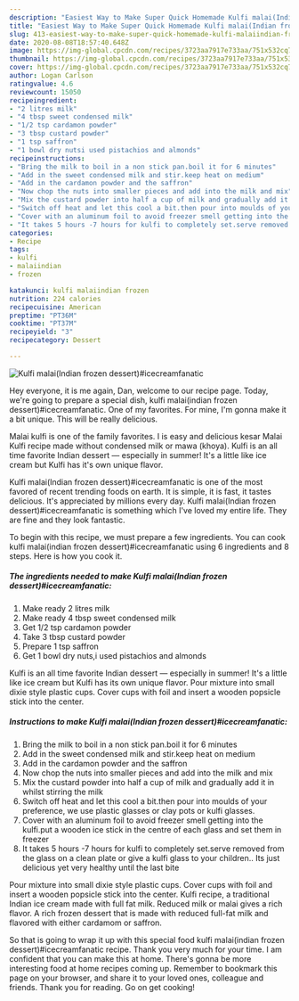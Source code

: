 ```yaml
---
description: "Easiest Way to Make Super Quick Homemade Kulfi malai(Indian frozen dessert)#icecreamfanatic"
title: "Easiest Way to Make Super Quick Homemade Kulfi malai(Indian frozen dessert)#icecreamfanatic"
slug: 413-easiest-way-to-make-super-quick-homemade-kulfi-malaiindian-frozen-desserticecreamfanatic
date: 2020-08-08T18:57:40.648Z
image: https://img-global.cpcdn.com/recipes/3723aa7917e733aa/751x532cq70/kulfi-malaiindian-frozen-desserticecreamfanatic-recipe-main-photo.jpg
thumbnail: https://img-global.cpcdn.com/recipes/3723aa7917e733aa/751x532cq70/kulfi-malaiindian-frozen-desserticecreamfanatic-recipe-main-photo.jpg
cover: https://img-global.cpcdn.com/recipes/3723aa7917e733aa/751x532cq70/kulfi-malaiindian-frozen-desserticecreamfanatic-recipe-main-photo.jpg
author: Logan Carlson
ratingvalue: 4.6
reviewcount: 15050
recipeingredient:
- "2 litres milk"
- "4 tbsp sweet condensed milk"
- "1/2 tsp cardamon powder"
- "3 tbsp custard powder"
- "1 tsp saffron"
- "1 bowl dry nutsi used pistachios and almonds"
recipeinstructions:
- "Bring the milk to boil in a non stick pan.boil it for 6 minutes"
- "Add in the sweet condensed milk and stir.keep heat on medium"
- "Add in the cardamon powder and the saffron"
- "Now chop the nuts into smaller pieces and add into the milk and mix"
- "Mix the custard powder into half a cup of milk and gradually add it in whilst stirring the milk"
- "Switch off heat and let this cool a bit.then pour into moulds of your preference, we use plastic glasses or clay pots or kulfi glasses."
- "Cover with an aluminum foil to avoid freezer smell getting into the kulfi.put a wooden ice stick in the centre of each glass and set them in freezer"
- "It takes 5 hours -7 hours for kulfi to completely set.serve removed from the glass on a clean plate or give a kulfi glass to your children.. Its just delicious yet very healthy until the last bite"
categories:
- Recipe
tags:
- kulfi
- malaiindian
- frozen

katakunci: kulfi malaiindian frozen 
nutrition: 224 calories
recipecuisine: American
preptime: "PT36M"
cooktime: "PT37M"
recipeyield: "3"
recipecategory: Dessert

---
```



![Kulfi malai(Indian frozen dessert)#icecreamfanatic](https://img-global.cpcdn.com/recipes/3723aa7917e733aa/751x532cq70/kulfi-malaiindian-frozen-desserticecreamfanatic-recipe-main-photo.jpg)

Hey everyone, it is me again, Dan, welcome to our recipe page. Today, we're going to prepare a special dish, kulfi malai(indian frozen dessert)#icecreamfanatic. One of my favorites. For mine, I'm gonna make it a bit unique. This will be really delicious.

Malai kulfi is one of the family favorites. I is easy and delicious kesar Malai Kulfi recipe made without condensed milk or mawa (khoya). Kulfi is an all time favorite Indian dessert — especially in summer! It&#39;s a little like ice cream but Kulfi has it&#39;s own unique flavor.

Kulfi malai(Indian frozen dessert)#icecreamfanatic is one of the most favored of recent trending foods on earth. It is simple, it is fast, it tastes delicious. It's appreciated by millions every day. Kulfi malai(Indian frozen dessert)#icecreamfanatic is something which I've loved my entire life. They are fine and they look fantastic.


To begin with this recipe, we must prepare a few ingredients. You can cook kulfi malai(indian frozen dessert)#icecreamfanatic using 6 ingredients and 8 steps. Here is how you cook it.

<!--inarticleads1-->

##### The ingredients needed to make Kulfi malai(Indian frozen dessert)#icecreamfanatic:

1. Make ready 2 litres milk
1. Make ready 4 tbsp sweet condensed milk
1. Get 1/2 tsp cardamon powder
1. Take 3 tbsp custard powder
1. Prepare 1 tsp saffron
1. Get 1 bowl dry nuts,i used pistachios and almonds


Kulfi is an all time favorite Indian dessert — especially in summer! It&#39;s a little like ice cream but Kulfi has its own unique flavor. Pour mixture into small dixie style plastic cups. Cover cups with foil and insert a wooden popsicle stick into the center. 

<!--inarticleads2-->

##### Instructions to make Kulfi malai(Indian frozen dessert)#icecreamfanatic:

1. Bring the milk to boil in a non stick pan.boil it for 6 minutes
1. Add in the sweet condensed milk and stir.keep heat on medium
1. Add in the cardamon powder and the saffron
1. Now chop the nuts into smaller pieces and add into the milk and mix
1. Mix the custard powder into half a cup of milk and gradually add it in whilst stirring the milk
1. Switch off heat and let this cool a bit.then pour into moulds of your preference, we use plastic glasses or clay pots or kulfi glasses.
1. Cover with an aluminum foil to avoid freezer smell getting into the kulfi.put a wooden ice stick in the centre of each glass and set them in freezer
1. It takes 5 hours -7 hours for kulfi to completely set.serve removed from the glass on a clean plate or give a kulfi glass to your children.. Its just delicious yet very healthy until the last bite


Pour mixture into small dixie style plastic cups. Cover cups with foil and insert a wooden popsicle stick into the center. Kulfi recipe, a traditional Indian ice cream made with full fat milk. Reduced milk or malai gives a rich flavor. A rich frozen dessert that is made with reduced full-fat milk and flavored with either cardamom or saffron. 

So that is going to wrap it up with this special food kulfi malai(indian frozen dessert)#icecreamfanatic recipe. Thank you very much for your time. I am confident that you can make this at home. There's gonna be more interesting food at home recipes coming up. Remember to bookmark this page on your browser, and share it to your loved ones, colleague and friends. Thank you for reading. Go on get cooking!
